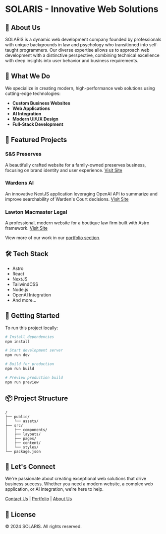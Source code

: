 # SOLARIS - Innovative Web Solutions

## 🌟 About Us

SOLARIS is a dynamic web development company founded by professionals with unique backgrounds in law and psychology who transitioned into self-taught programmers. Our diverse expertise allows us to approach web development with a distinctive perspective, combining technical excellence with deep insights into user behavior and business requirements.

## 💼 What We Do

We specialize in creating modern, high-performance web solutions using cutting-edge technologies:

- **Custom Business Websites**
- **Web Applications**
- **AI Integration**
- **Modern UI/UX Design**
- **Full-Stack Development**

## 🚀 Featured Projects

### S&S Preserves
A beautifully crafted website for a family-owned preserves business, focusing on brand identity and user experience.
[Visit Site](https://www.sspreserves.com.au/)

### Wardens AI
An innovative NextJS application leveraging OpenAI API to summarize and improve searchability of Warden's Court decisions.
[Visit Site](https://wcai-kthhf.ondigitalocean.app/)

### Lawton Macmaster Legal
A professional, modern website for a boutique law firm built with Astro framework.
[Visit Site](https://astro-lawmac.pages.dev/)

View more of our work in our [portfolio section](#).

## 🛠️ Tech Stack

- Astro
- React
- NextJS
- TailwindCSS
- Node.js
- OpenAI Integration
- And more...

## 🚀 Getting Started

To run this project locally:

```bash
# Install dependencies
npm install

# Start development server
npm run dev

# Build for production
npm run build

# Preview production build
npm run preview
```

## 📦 Project Structure

```text
/
├── public/
│   └── assets/
├── src/
│   ├── components/
│   ├── layouts/
│   ├── pages/
│   ├── content/
│   └── styles/
└── package.json
```

## 🤝 Let's Connect

We're passionate about creating exceptional web solutions that drive business success. Whether you need a modern website, a complex web application, or AI integration, we're here to help.

[Contact Us](#) | [Portfolio](#) | [About Us](#)

## 📄 License

© 2024 SOLARIS. All rights reserved.
